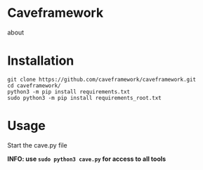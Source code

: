 # Caveframework

about

# Installation

```git clone https://github.com/caveframework/caveframework.git``` <br/>
```cd caveframework/``` <br/>
```python3 -m pip install requirements.txt``` <br/>
```sudo python3 -m pip install requirements_root.txt``` <br/>

# Usage

Start the cave.py file

**INFO: use ```sudo python3 cave.py``` for access to all tools**
